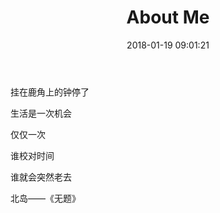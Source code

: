 ﻿---
title: About Me 
date: 2018-01-19 09:01:21
tag: [about]
reward: false
comment: false
share: true
---


挂在鹿角上的钟停了

生活是一次机会

仅仅一次

谁校对时间

谁就会突然老去

北岛——《无题》



